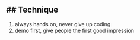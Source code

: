 
## ## Technique
1. always hands on, never give up coding
2. demo first, give people the first good impression
